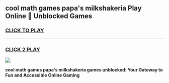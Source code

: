 
## cool math games papa's milkshakeria Play Online 👋 Unblocked Games
<h3>
<a href="https://news.freeplayer.one?title=cool_math_games_papa's_milkshakeria&ref=17CMG">CLICK TO PLAY</a></h3>
<hr>

<h3>
<a href="https://news.freeplayer.one?title=cool_math_games_papa's_milkshakeria&ref=17CMG">CLICK 2 PLAY</a>
  
</h3>

<a href="https://news.freeplayer.one?title=cool_math_games_papa's_milkshakeria&ref=17CMG/"><img src="https://clearcache.store/games.png"></a>


**cool math games papa's milkshakeria games unblocked: Your Gateway to Fun and Accessible Online Gaming**
